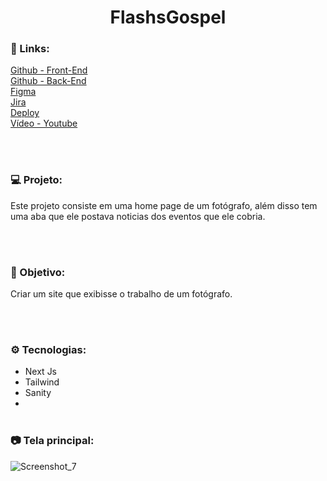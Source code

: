 <h1 align="center">FlashsGospel</h1>

### 🔗 Links:
<a href="https://github.com/LucasTKP/2co">Github - Front-End</a></br>
<a href="https://github.com/LucasTKP/2co_backend">Github - Back-End</a></br>
<a href="https://www.figma.com/file/mKneVxql3uZ310w4NwqvF1/Untitled?type=design&node-id=0%3A1&mode=design&t=efgT8jDNLr4FjZoB-1">Figma</a></br>
<a href="https://cayksite123.atlassian.net/jira/software/c/projects/P2CO/boards/3?atlOrigin=eyJpIjoiNjEyOTYyMzE3NTUxNDU4ZTlhNTQxYmY3ZmZjYTVkZDMiLCJwIjoiaiJ9">Jira</a></br>
<a href="https://2co-sigma.vercel.app">Deploy</a></br>
<a href="https://youtu.be/zkxGZEQU-gM">Vídeo - Youtube</a></br>

</br>
</br>

### 💻 Projeto:

Este projeto consiste em uma home page de um fotógrafo, além disso tem uma aba que ele postava noticias dos eventos que ele cobria.

<br /> <br />

### 🎯 Objetivo:

Criar um site que exibisse o trabalho de um fotógrafo.

<br /> <br />

### ⚙️ Tecnologias:

- Next Js
- Tailwind
- Sanity
- 
  <br /> <br />

### 📷 Tela principal:

![Screenshot_7](https://github.com/LucasTKP/FlashsGospel/assets/101598532/79589fa3-0a31-4301-b6ad-e9e3206177dd)

<br />
